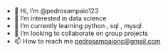 - 👋 Hi, I’m @pedrosampaio123
- 👀 I’m interested in data science
- 🌱 I’m currently learning python , sql , mysql
- 💞️ I’m looking to collaborate on group projects
- 📫 How to reach me pedrosampaionc@gmail.com 

<!---
pedrosampaio123/pedrosampaio123 is a ✨ special ✨ repository because its `README.md` (this file) appears on your GitHub profile.
You can click the Preview link to take a look at your changes.
--->
